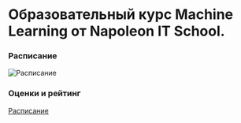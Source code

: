 # Образовательный курс Machine Learning от Napoleon IT School. 
### Расписание 
![Расписание](https://github.com/HattoryChan/Machine-learning-course/rating.JPG)
### Оценки и рейтинг
[Расписание](https://github.com/HattoryChan/Machine-learning-course/shedule.JPG)
